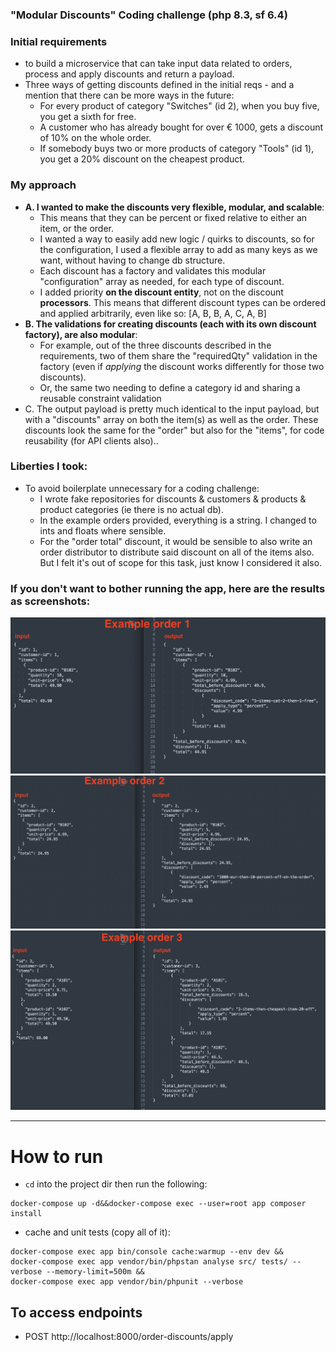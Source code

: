 ### "Modular Discounts" Coding challenge (php 8.3, sf 6.4)

### Initial requirements

- to build a microservice that can take input data related to orders, process and apply discounts and return a payload.
- Three ways of getting discounts defined in the initial reqs - and a mention that there can be more ways in the future:
  - For every product of category "Switches" (id 2), when you buy five, you get a sixth for free.
  - A customer who has already bought for over € 1000, gets a discount of 10% on the whole order.
  - If somebody buys two or more products of category "Tools" (id 1), you get a 20% discount on the cheapest product.

### My approach

- **A. I wanted to make the discounts very flexible, modular, and scalable**: 
  - This means that they can be percent or fixed relative to either an item, or the order. 
  - I wanted a way to easily add new logic / quirks to discounts, so for the configuration, I used a flexible array to add as many keys as we want, without having to change db structure.
  - Each discount has a factory and validates this modular "configuration" array as needed, for each type of discount.
  - I added priority **on the discount entity**, not on the discount **processors**. This means that different discount types can be ordered and applied arbitrarily, even like so: [A, B, B, A, C, A, B]
- **B. The validations for creating discounts (each with its own discount factory), are also modular**: 
  - For example, out of the three discounts described in the requirements, two of them share the "requiredQty" validation in the factory (even if _applying_ the discount works differently for those two discounts).
  - Or, the same two needing to define a category id and sharing a reusable constraint validation
- C. The output payload is pretty much identical to the input payload, but with a "discounts" array on both the item(s) as well as the order. These discounts look the same for the "order" but also for the "items", for code reusability (for API clients also)..


### Liberties I took:
- To avoid boilerplate unnecessary for a coding challenge:
  - I wrote fake repositories for discounts & customers & products & product categories (ie there is no actual db).
  - In the example orders provided, everything is a string. I changed to ints and floats where sensible.
  - For the "order total" discount, it would be sensible to also write an order distributor to distribute said discount on all of the items also. But I felt it's out of scope for this task, just know I considered it also.

### If you don't want to bother running the app, here are the results as screenshots:

![alt text](example-order-1.png "Title")
![alt text](example-order-2.png "Title")
![alt text](example-order-3.png "Title")
_______

# How to run
- `cd` into the project dir then run the following:

```shell
docker-compose up -d&&docker-compose exec --user=root app composer install
```

- cache and unit tests (copy all of it):
```shell
docker-compose exec app bin/console cache:warmup --env dev &&
docker-compose exec app vendor/bin/phpstan analyse src/ tests/ --verbose --memory-limit=500m &&
docker-compose exec app vendor/bin/phpunit --verbose
```

## To access endpoints
- POST http://localhost:8000/order-discounts/apply
